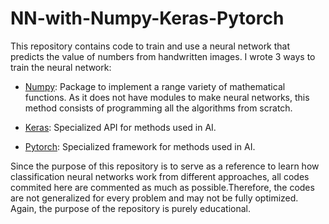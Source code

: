 # NN-with-Numpy-Keras-Pytorch

This repository contains code to train and use a neural network that predicts the value of numbers from handwritten images. I wrote 3 ways to train the neural network:

- [Numpy](https://numpy.org): Package to implement a range variety of mathematical functions. As it does not have modules to make neural networks, this method consists of programming all the algorithms from scratch.

- [Keras](https://keras.io): Specialized API for methods used in AI.

- [Pytorch](https://pytorch.org): Specialized framework for methods used in AI.

Since the purpose of this repository is to serve as a reference to learn how classification neural networks work from different approaches, all codes commited here are commented as much as possible.Therefore, the codes are not generalized for every problem and may not be fully optimized. Again, the purpose of the repository is purely educational.


